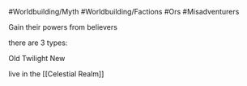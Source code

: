 #Worldbuilding/Myth #Worldbuilding/Factions #Ors #Misadventurers 

Gain their powers from believers

there are 3 types:

Old
Twilight
New

live in the [[Celestial Realm]]
